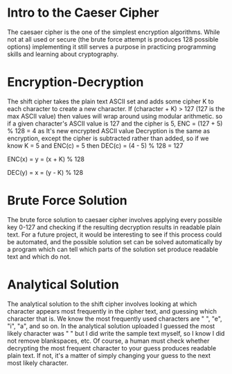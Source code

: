# Intro to the Caeser Cipher
The caesaer cipher is the one of the simplest encryption algorithms. While not at all used or secure (the brute force attempt is produces 128 possible options)
implementing it still serves a purpose in practicing programming skills and learning about cryptography.

# Encryption-Decryption
The shift cipher takes the plain text ASCII set and adds some cipher K to each character to create a new character. If (character + K) > 127 (127 is the max ASCII value) then values
will wrap around using modular arithmetic. so if a given character's ASCII value is 127 and the cipher is 5, ENC = (127 + 5) % 128 = 4 as It's new encrypted ASCII value
Decryption is the same as encryption, except the cipher is subtracted rather than added, so if we know K = 5 and ENC(c) = 5 then DEC(c) = (4 - 5) % 128 = 127

ENC(x) = y = (x + K) % 128

DEC(y) = x = (y - K) % 128

# Brute Force Solution
The brute force solution to caesaer cipher involves applying every possible key 0-127 and checking if the resulting decryption results in readable plain text.
For a future project, it would be interesting to see if this process could be automated, and the possible solution set can be solved automatically by a program which can 
tell which parts of the solution set produce readable text and which do not.

# Analytical Solution
The analytical solution to the shift cipher involves looking at which character appears most frequently in the cipher text, and guessing which character that is.
We know the most frequently used characters are " ", "e", "i", "a", and so on. In the analytical solution uploaded I guessed the most likely character was " " but I
did write the sample text myself, so I know I did not remove blankspaces, etc. Of course, a human must check whether decrypting the most frequent character to your guess
produces readable plain text. If not, it's a matter of simply changing your guess to the next most likely character.
